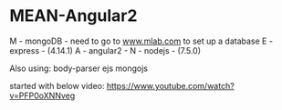 # MEAN-Angular2

M - mongoDB - need to go to www.mlab.com to set up a database
E - express - (4.14.1) 
A - angular2 -
N - nodejs - (7.5.0)

Also using:
body-parser 
ejs
mongojs

started with below video:
https://www.youtube.com/watch?v=PFP0oXNNveg